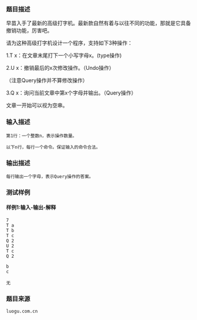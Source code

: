 ### 题目描述

早苗入手了最新的高级打字机。最新款自然有着与以往不同的功能，那就是它具备撤销功能，厉害吧。

请为这种高级打字机设计一个程序，支持如下3种操作：

1.T x：在文章末尾打下一个小写字母x。(type操作)

2.U x：撤销最后的x次修改操作。（Undo操作）

（注意Query操作并不算修改操作）

3.Q x：询问当前文章中第x个字母并输出。（Query操作）

文章一开始可以视为空串。

### 输入描述

```
第1行：一个整数n，表示操作数量。

以下n行，每行一个命令。保证输入的命令合法。
```
### 输出描述

```
每行输出一个字母，表示Query操作的答案。
```

### 测试样例
#### 样例1:输入-输出-解释

```
7
T a
T b
T c
Q 2
U 2
T c
Q 2
```
```
b
c
```
```
无
```

### 题目来源  
`luogu.com.cn`